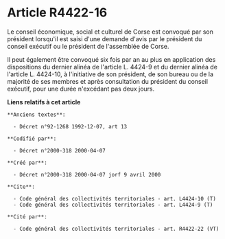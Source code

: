 # Article R4422-16

Le conseil économique, social et culturel de Corse est convoqué par son président lorsqu'il est saisi d'une demande d'avis
par le président du conseil exécutif ou le président de l'assemblée de Corse.

Il peut également être convoqué six fois par an au plus en application des dispositions du dernier alinéa de l'article L.
4424-9 et du dernier alinéa de l'article L. 4424-10, à l'initiative de son président, de son bureau ou de la majorité de ses
membres et après consultation du président du conseil exécutif, pour une durée n'excédant pas deux jours.

**Liens relatifs à cet article**

	**Anciens textes**:

	  - Décret n°92-1268 1992-12-07, art 13

	**Codifié par**:

	  - Décret n°2000-318 2000-04-07

	**Créé par**:

	  - Décret n°2000-318 2000-04-07 jorf 9 avril 2000

	**Cite**:

	  - Code général des collectivités territoriales - art. L4424-10 (T)
	  - Code général des collectivités territoriales - art. L4424-9 (T)

	**Cité par**:

	  - Code général des collectivités territoriales - art. R4422-22 (VT)

